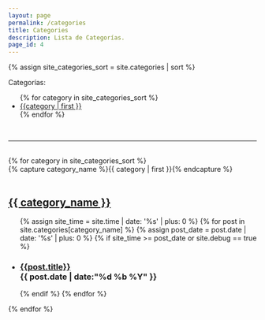 ```yaml
---
layout: page
permalink: /categories
title: Categories
description: Lista de Categorías.
page_id: 4
---
```


{% assign site_categories_sort = site.categories | sort %}
<p class="tabs-textcolor">Categorías:</p>
<ul>
{% for category in site_categories_sort %}
  <li>
    <a href="#{{category | first }}">
      {{category | first }}
    </a>
  </li>
{% endfor %}
</ul>
<div><br><hr><br></div>
{% for category in site_categories_sort %}
  <div class="category-group">
    {% capture category_name %}{{ category | first }}{% endcapture %}
    <div id="{{ category_name | slugize }}"><br></div>
    <h2 class="category-head">
      <a href="#{{ category_name | slugize }}">
        {{ category_name }}
      </a>
    </h2>
    <ul>
    {% assign site_time = site.time | date: '%s' | plus: 0 %}
    {% for post in site.categories[category_name] %}
      {% assign post_date = post.date | date: '%s' | plus: 0 %}
      {% if site_time >= post_date or site.debug == true %}
        <li>
          <h3>
              <a href="{{ post.url | prepend: site.baseurl | replace: '//', '/' }}">{{post.title}}</a><br>
              <time>{{ post.date | date:"%d %b %Y" }}</time>
          </h3>
        </li>
      {% endif %}
    {% endfor %}
    </ul>
  </div>
{% endfor %}
